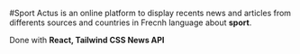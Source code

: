 #Sport Actus is an online platform to display recents news and articles from differents sources and countries in Frecnh language about **sport**.

Done with **React, Tailwind CSS News API**

